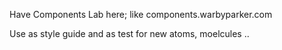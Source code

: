 Have Components Lab here; like components.warbyparker.com

Use as style guide and as test for new atoms, moelcules ..


